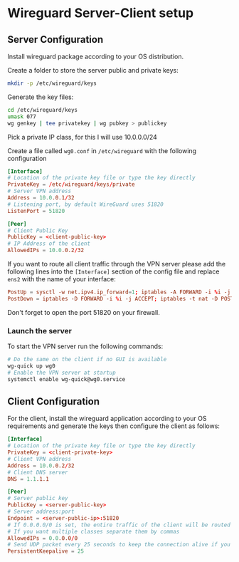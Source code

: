# Wireguard Server-Client setup

## Server Configuration

Install wireguard package according to your OS distribution.

Create a folder to store the server public and private keys:

```bash
mkdir -p /etc/wireguard/keys
```

Generate the key files:

```bash
cd /etc/wireguard/keys
umask 077
wg genkey | tee privatekey | wg pubkey > publickey
```

Pick a private IP class, for this I will use 10.0.0.0/24

Create a file called ```wg0.conf``` in ```/etc/wireguard``` with the following configuration

```conf
[Interface]
# Location of the private key file or type the key directly
PrivateKey = /etc/wireguard/keys/private
# Server VPN address
Address = 10.0.0.1/32
# Listening port, by default WireGuard uses 51820
ListenPort = 51820

[Peer]
# Client Public Key
PublicKey = <client-public-key>
# IP Address of the client
AllowedIPs = 10.0.0.2/32
```

If you want to route all client traffic through the VPN server please add the following lines into the ```[Interface]``` section of the config file and replace ```ens2``` with the name of your interface:

```conf
PostUp = sysctl -w net.ipv4.ip_forward=1; iptables -A FORWARD -i %i -j ACCEPT; iptables -t nat -A POSTROUTING -o ens2 -j MASQUERADE
PostDown = iptables -D FORWARD -i %i -j ACCEPT; iptables -t nat -D POSTROUTING -o ens2 -j MASQUERADE
```

Don't forget to open the port 51820 on your firewall.

### Launch the server

To start the VPN server run the following commands:

```bash
# Do the same on the client if no GUI is available
wg-quick up wg0
# Enable the VPN server at startup
systemctl enable wg-quick@wg0.service
```

## Client Configuration

For the client, install the wireguard application according to your OS requirements and generate the keys then configure the client as follows:

```conf
[Interface]
# Location of the private key file or type the key directly
PrivateKey = <client-private-key>
# Client VPN address
Address = 10.0.0.2/32
# Client DNS server
DNS = 1.1.1.1

[Peer]
# Server public key
PublicKey = <server-public-key>
# Server address:port
Endpoint = <server-public-ip>:51820
# If 0.0.0.0/0 is set, the entire traffic of the client will be routed through the VPN, we do not want that so please input the VPN IP class 10.0.0.0/24
# If you want multiple classes separate them by commas
AllowedIPs = 0.0.0.0/0
# Send UDP packet every 25 seconds to keep the connection alive if you are behind a NAT
PersistentKeepalive = 25
```
